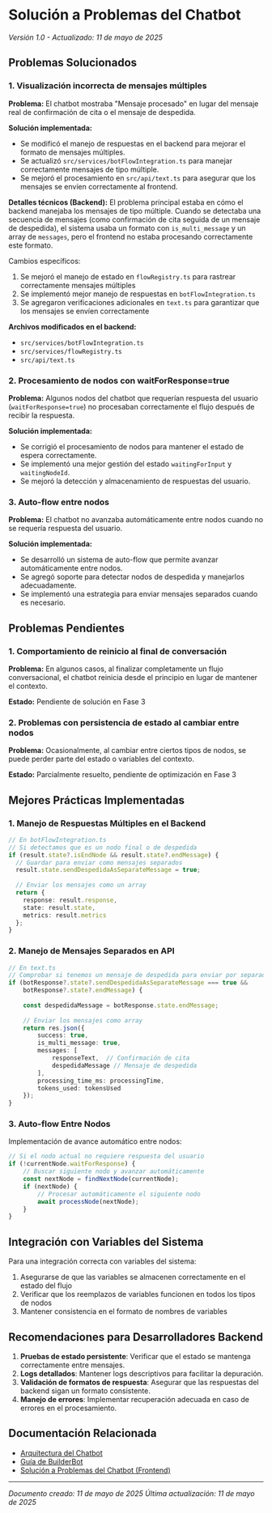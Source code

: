 # Solución a Problemas del Chatbot

*Versión 1.0 - Actualizado: 11 de mayo de 2025*

## Problemas Solucionados

### 1. Visualización incorrecta de mensajes múltiples

**Problema:** El chatbot mostraba "Mensaje procesado" en lugar del mensaje real de confirmación de cita o el mensaje de despedida.

**Solución implementada:** 
- Se modificó el manejo de respuestas en el backend para mejorar el formato de mensajes múltiples.
- Se actualizó `src/services/botFlowIntegration.ts` para manejar correctamente mensajes de tipo múltiple.
- Se mejoró el procesamiento en `src/api/text.ts` para asegurar que los mensajes se envíen correctamente al frontend.

**Detalles técnicos (Backend):**
El problema principal estaba en cómo el backend manejaba los mensajes de tipo múltiple. Cuando se detectaba una secuencia de mensajes (como confirmación de cita seguida de un mensaje de despedida), el sistema usaba un formato con `is_multi_message` y un array de `messages`, pero el frontend no estaba procesando correctamente este formato.

Cambios específicos:
1. Se mejoró el manejo de estado en `flowRegistry.ts` para rastrear correctamente mensajes múltiples
2. Se implementó mejor manejo de respuestas en `botFlowIntegration.ts`
3. Se agregaron verificaciones adicionales en `text.ts` para garantizar que los mensajes se envíen correctamente

**Archivos modificados en el backend:**
- `src/services/botFlowIntegration.ts`
- `src/services/flowRegistry.ts`
- `src/api/text.ts`

### 2. Procesamiento de nodos con waitForResponse=true

**Problema:** Algunos nodos del chatbot que requerían respuesta del usuario (`waitForResponse=true`) no procesaban correctamente el flujo después de recibir la respuesta.

**Solución implementada:**
- Se corrigió el procesamiento de nodos para mantener el estado de espera correctamente.
- Se implementó una mejor gestión del estado `waitingForInput` y `waitingNodeId`.
- Se mejoró la detección y almacenamiento de respuestas del usuario.

### 3. Auto-flow entre nodos

**Problema:** El chatbot no avanzaba automáticamente entre nodos cuando no se requería respuesta del usuario.

**Solución implementada:**
- Se desarrolló un sistema de auto-flow que permite avanzar automáticamente entre nodos.
- Se agregó soporte para detectar nodos de despedida y manejarlos adecuadamente.
- Se implementó una estrategia para enviar mensajes separados cuando es necesario.

## Problemas Pendientes

### 1. Comportamiento de reinicio al final de conversación

**Problema:** En algunos casos, al finalizar completamente un flujo conversacional, el chatbot reinicia desde el principio en lugar de mantener el contexto.

**Estado:** Pendiente de solución en Fase 3

### 2. Problemas con persistencia de estado al cambiar entre nodos

**Problema:** Ocasionalmente, al cambiar entre ciertos tipos de nodos, se puede perder parte del estado o variables del contexto.

**Estado:** Parcialmente resuelto, pendiente de optimización en Fase 3

## Mejores Prácticas Implementadas

### 1. Manejo de Respuestas Múltiples en el Backend

```typescript
// En botFlowIntegration.ts
// Si detectamos que es un nodo final o de despedida
if (result.state?.isEndNode && result.state?.endMessage) {
  // Guardar para enviar como mensajes separados
  result.state.sendDespedidaAsSeparateMessage = true;
  
  // Enviar los mensajes como un array
  return {
    response: result.response,
    state: result.state,
    metrics: result.metrics
  };
}
```

### 2. Manejo de Mensajes Separados en API

```typescript
// En text.ts
// Comprobar si tenemos un mensaje de despedida para enviar por separado
if (botResponse?.state?.sendDespedidaAsSeparateMessage === true &&
    botResponse?.state?.endMessage) {
    
    const despedidaMessage = botResponse.state.endMessage;
    
    // Enviar los mensajes como array
    return res.json({
        success: true,
        is_multi_message: true,
        messages: [
            responseText,  // Confirmación de cita
            despedidaMessage // Mensaje de despedida
        ],
        processing_time_ms: processingTime,
        tokens_used: tokensUsed
    });
}
```

### 3. Auto-flow Entre Nodos

Implementación de avance automático entre nodos:

```typescript
// Si el nodo actual no requiere respuesta del usuario
if (!currentNode.waitForResponse) {
    // Buscar siguiente nodo y avanzar automáticamente
    const nextNode = findNextNode(currentNode);
    if (nextNode) {
        // Procesar automáticamente el siguiente nodo
        await processNode(nextNode);
    }
}
```

## Integración con Variables del Sistema

Para una integración correcta con variables del sistema:

1. Asegurarse de que las variables se almacenen correctamente en el estado del flujo
2. Verificar que los reemplazos de variables funcionen en todos los tipos de nodos
3. Mantener consistencia en el formato de nombres de variables

## Recomendaciones para Desarrolladores Backend

1. **Pruebas de estado persistente**: Verificar que el estado se mantenga correctamente entre mensajes.
2. **Logs detallados**: Mantener logs descriptivos para facilitar la depuración.
3. **Validación de formatos de respuesta**: Asegurar que las respuestas del backend sigan un formato consistente.
4. **Manejo de errores**: Implementar recuperación adecuada en caso de errores en el procesamiento.

## Documentación Relacionada

- [Arquitectura del Chatbot](../ARQUITECTURA_CHATBOT.md)
- [Guía de BuilderBot](../GUIA_BUILDERBOT.md)
- [Solución a Problemas del Chatbot (Frontend)](../../v2-frontend-pymebot/docs/solucion_problemas_chatbot.md)

---

*Documento creado: 11 de mayo de 2025*
*Última actualización: 11 de mayo de 2025*